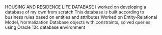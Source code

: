 HOUSING AND RESIDENCE LIFE DATABASE
I worked on developing a database of my own from scratch
This database is built according to business rules based on entities and attributes
Worked on Entity-Relational Model, Normalization
Database objects with constraints, solved queries using Oracle 12c database environment
